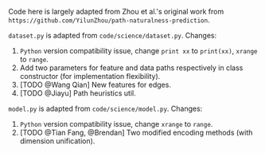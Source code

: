 Code here is largely adapted from Zhou et al.'s original work from 
`https://github.com/YilunZhou/path-naturalness-prediction`.

`dataset.py` is adapted from `code/science/dataset.py`.
Changes:
1. `Python` version compatibility issue, change `print xx` to `print(xx)`, `xrange` to `range`.
1. Add two parameters for feature and data paths respectively in class constructor (for implementation flexibility).
1. [TODO @Wang Qian] New features for edges.
1. [TODO @Jiayu] Path heuristics util.

`model.py` is adapted from `code/science/model.py`.
Changes:
1. `Python` version compatibility issue, change `xrange` to `range`.
1. [TODO @Tian Fang, @Brendan] Two modified encoding methods (with dimension unification).

